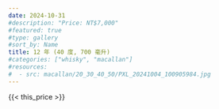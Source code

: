 ```yaml
---
date: 2024-10-31
#description: "Price: NT$7,000"
#featured: true
#type: gallery
#sort_by: Name
title: 12 年 (40 度, 700 毫升)
#categories: ["whisky", "macallan"]
#resources:
#  - src: macallan/20_30_40_50/PXL_20241004_100905984.jpg
---
```

{{< this_price >}}
